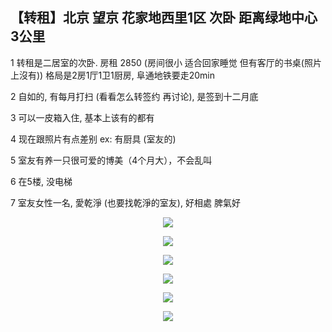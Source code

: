 
## 【转租】北京 望京 花家地西里1区 次卧 距离绿地中心3公里
1 转租是二居室的次卧. 房租 2850 (房间很小 适合回家睡觉 但有客厅的书桌(照片上沒有))
格局是2房1厅1卫1厨房, 阜通地铁要走20min

2 自如的, 有每月打扫 (看看怎么转签约 再讨论), 是签到十二月底

3 可以一皮箱入住, 基本上该有的都有

4 现在跟照片有点差别 ex: 有厨具 (室友的)

5 室友有养一只很可爱的博美（4个月大），不会乱叫

6 在5楼, 没电梯

7 室友女性一名, 愛乾淨 (也要找乾淨的室友), 好相處 脾氣好

<p align="center">
  <img src="https://github.com/BeeHuang/learn-from-work/blob/master/rent_1.jpg">
</p>

<p align="center">
  <img src="https://github.com/BeeHuang/learn-from-work/blob/master/rent_2.jpg">
</p>

<p align="center">
  <img src="https://github.com/BeeHuang/learn-from-work/blob/master/rent_3.jpg">
</p>

<p align="center">
  <img src="https://github.com/BeeHuang/learn-from-work/blob/master/rent_4.jpg">
</p>

<p align="center">
  <img src="https://github.com/BeeHuang/learn-from-work/blob/master/rent_5.jpg">
</p>

<p align="center">
  <img src="https://github.com/BeeHuang/learn-from-work/blob/master/rent_6.jpg">
</p>

